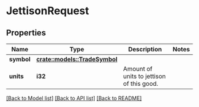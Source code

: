 # JettisonRequest

## Properties

Name | Type | Description | Notes
------------ | ------------- | ------------- | -------------
**symbol** | [**crate::models::TradeSymbol**](TradeSymbol.md) |  | 
**units** | **i32** | Amount of units to jettison of this good. | 

[[Back to Model list]](../README.md#documentation-for-models) [[Back to API list]](../README.md#documentation-for-api-endpoints) [[Back to README]](../README.md)


